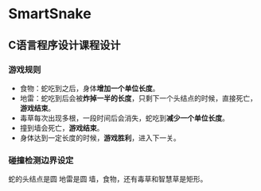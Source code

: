 # SmartSnake

## C语言程序设计课程设计

### 游戏规则

+ 食物：蛇吃到之后，身体**增加一个单位长度**。
+ 地雷：蛇吃到后会被**炸掉一半的长度**，只剩下一个头结点的时候，直接死亡，**游戏结束**。
+ 毒草每次出现多根，一段时间后会消失，蛇吃到**减少一个单位长度**。
+ 撞到墙会死亡，**游戏结束**。
+ 身体达到一定长度的时候，**游戏胜利**，进入下一关。

### 碰撞检测边界设定

蛇的头结点是圆
地雷是圆
墙，食物，还有毒草和智慧草是矩形。
